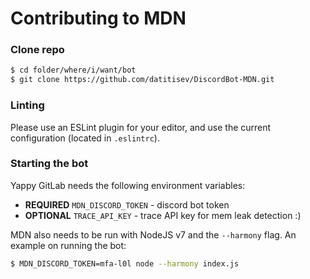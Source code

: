 # Contributing to MDN

### Clone repo

```sh
$ cd folder/where/i/want/bot
$ git clone https://github.com/datitisev/DiscordBot-MDN.git
```

### Linting

Please use an ESLint plugin for your editor, and use the current configuration (located in `.eslintrc`).

### Starting the bot

Yappy GitLab needs the following environment variables:

- **REQUIRED** `MDN_DISCORD_TOKEN` - discord bot token
- **OPTIONAL** `TRACE_API_KEY` - trace API key for mem leak detection :)

MDN also needs to be run with NodeJS v7 and the `--harmony` flag.
An example on running the bot:

```sh
$ MDN_DISCORD_TOKEN=mfa-l0l node --harmony index.js
```